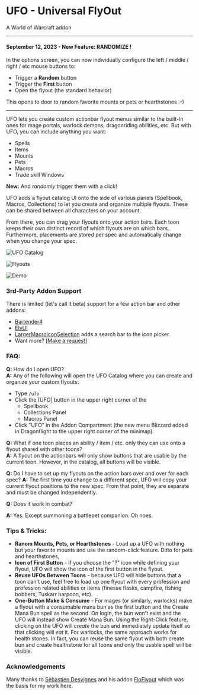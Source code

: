 # UFO - Universal FlyOut

A World of Warcraft addon

---
#### September 12, 2023 - New Feature:  RANDOMIZE !

In the options screen, you can now individually configure the left / middle / right / etc mouse buttons to:
- Trigger a **Random** button
- Trigger the **First** button
- Open the flyout (the standard behavior)

This opens to door to random favorite mounts or pets or hearthstones :-)

---

UFO lets you create custom actionbar flyout menus similar to the built-in ones for mage portals, warlock demons, dragonriding abilities, etc.  But with UFO, you can include anything you want:

- Spells
- Items
- Mounts
- Pets
- Macros
- Trade skill Windows

**New:** And *randomly* trigger them with a click!

UFO adds a flyout catalog UI onto the side of various panels (Spellbook, Macros, Collections) to let you create and organize multiple flyouts.  These can be shared between all characters on your account.

From there, you can drag your flyouts onto your action bars.  Each toon keeps their own distinct record of which flyouts are on which bars.  Furthermore, placements are stored per spec and automatically change when you change your spec.

![UFO Catalog](../assets/assets/UFO-Catalog-Open.png)

![Flyouts](../assets/assets/Shared-Flyout.png)

![Demo](../assets/assets/ufo-cap-2-med-720-4fps.gif)

### 3rd-Party Addon Support

There is limited (let's call it beta) support for a few action bar and other addons:
- [Bartender4](https://www.curseforge.com/wow/addons/bartender4)
- [ElvUI](https://tukui.org/elvui)
- [LargerMacroIconSelection](https://www.curseforge.com/wow/addons/larger-macro-icon-selection) adds a search bar to the icon picker
- Want more? [[Make a request]](https://github.com/ScottIngram/Ufo/issues/new?labels=3rd+party+addon)

### FAQ:

**Q:** How do I open UFO?  
**A:** Any of the following will open the UFO Catalog where you can create and organize your custom flyouts:
- Type `/ufo`
- Click the [UFO] button in the upper right corner of the 
    - Spellbook
    - Collections Panel
    - Macros Panel
- Click "UFO" in the Addon Compartment (the new menu Blizzard added in Dragonflight to the upper right corner of the minimap).

**Q:** What if one toon places an ability / item / etc. only they can use onto a flyout shared with other toons?  
**A:** A flyout on the actionbars will only show buttons that are usable by the current toon.  However, in the catalog, all buttons will be visible.  

**Q:** Do I have to set up my flyouts on the action bars over and over for each spec?
**A:** The first time you change to a different spec, UFO will copy  your current flyout positions to the new spec.  From that point, they are separate and must be changed independently.

**Q:** Does it work in combat?

**A:** Yes.  Except summoning a battlepet companion.  Oh noes.

### Tips & Tricks:

- **Ranom Mounts, Pets, or Hearthstones** - Load up a UFO with nothing but your favorite mounts and use the random-click feature.  Ditto for pets and hearthstones,
- **Icon of First Button** - If you choose the "?" icon while defining your flyout, UFO will show the icon of the first button in the flyout.
- **Reuse UFOs Between Toons** - because UFO will hide buttons that a toon can't use, feel free to load up one flyout with every profession and profession related abilities or items (finesse flasks, campfire, fishing bobbers, Tuskarr harpoon, etc).
- **One-Button Make & Consume** - For mages (or similarly, warlocks) make a flyout with a consumable mana bun as the first button and the Create Mana Bun spell as the second.  On login, the bun won't exist and the UFO will instead show Create Mana Bun.  Using the Right-Click feature, clicking on the UFO will *create* the bun and immediately update itself so that clicking will *eat* it.  For warlocks, the same approach works for health stones.  In fact, you can reuse the same flyout with both create bun and create healthstone for all toons and only the usable spell will be visible.

### Acknowledgements

Many thanks to [Sébastien Desvignes](https://github.com/Boboseb) and his addon [FloFlyout](https://www.curseforge.com/wow/addons/floflyout) which was the basis for my work here.
